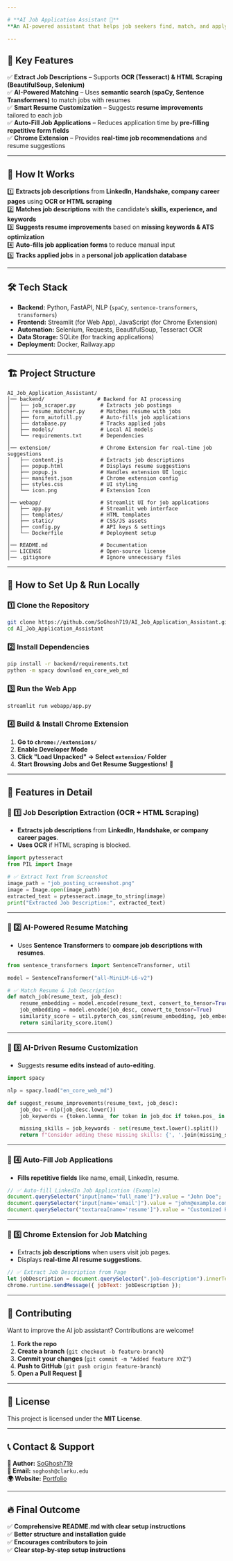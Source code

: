 ```yaml
---

# **AI Job Application Assistant 🚀**
**An AI-powered assistant that helps job seekers find, match, and apply for jobs efficiently using NLP, OCR, and browser automation.**

---
```


## **🌟 Key Features**
✅ **Extract Job Descriptions** – Supports **OCR (Tesseract) & HTML Scraping (BeautifulSoup, Selenium)**  
✅ **AI-Powered Matching** – Uses **semantic search (spaCy, Sentence Transformers)** to match jobs with resumes  
✅ **Smart Resume Customization** – Suggests **resume improvements** tailored to each job  
✅ **Auto-Fill Job Applications** – Reduces application time by **pre-filling repetitive form fields**  
✅ **Chrome Extension** – Provides **real-time job recommendations** and resume suggestions  

---

## **📌 How It Works**
1️⃣ **Extracts job descriptions** from **LinkedIn, Handshake, company career pages** using **OCR or HTML scraping**  
2️⃣ **Matches job descriptions** with the candidate’s **skills, experience, and keywords**  
3️⃣ **Suggests resume improvements** based on **missing keywords & ATS optimization**  
4️⃣ **Auto-fills job application forms** to reduce manual input  
5️⃣ **Tracks applied jobs** in a **personal job application database**  

---

## **🛠 Tech Stack**
- **Backend:** Python, FastAPI, NLP (`spaCy`, `sentence-transformers`, `transformers`)  
- **Frontend:** Streamlit (for Web App), JavaScript (for Chrome Extension)  
- **Automation:** Selenium, Requests, BeautifulSoup, Tesseract OCR  
- **Data Storage:** SQLite (for tracking applications)  
- **Deployment:** Docker, Railway.app  

---

## **🏗️ Project Structure**
```
AI_Job_Application_Assistant/
│── backend/                 # Backend for AI processing
│   ├── job_scraper.py        # Extracts job postings
│   ├── resume_matcher.py     # Matches resume with jobs
│   ├── form_autofill.py      # Auto-fills job applications
│   ├── database.py           # Tracks applied jobs
│   ├── models/               # Local AI models
│   └── requirements.txt      # Dependencies
│
│── extension/                # Chrome Extension for real-time job suggestions
│   ├── content.js            # Extracts job descriptions
│   ├── popup.html            # Displays resume suggestions
│   ├── popup.js              # Handles extension UI logic
│   ├── manifest.json         # Chrome extension config
│   ├── styles.css            # UI styling
│   └── icon.png              # Extension Icon
│
│── webapp/                   # Streamlit UI for job applications
│   ├── app.py                # Streamlit web interface
│   ├── templates/            # HTML templates
│   ├── static/               # CSS/JS assets
│   ├── config.py             # API keys & settings
│   └── Dockerfile            # Deployment setup
│
│── README.md                 # Documentation
│── LICENSE                   # Open-source license
│── .gitignore                # Ignore unnecessary files
```

---

## **🚀 How to Set Up & Run Locally**
### **1️⃣ Clone the Repository**
```bash
git clone https://github.com/SoGhosh719/AI_Job_Application_Assistant.git
cd AI_Job_Application_Assistant
```

### **2️⃣ Install Dependencies**
```bash
pip install -r backend/requirements.txt
python -m spacy download en_core_web_md
```

### **3️⃣ Run the Web App**
```bash
streamlit run webapp/app.py
```

### **4️⃣ Build & Install Chrome Extension**
1. **Go to `chrome://extensions/`**  
2. **Enable Developer Mode**  
3. **Click "Load Unpacked" → Select `extension/` Folder**  
4. **Start Browsing Jobs and Get Resume Suggestions!** 🚀  

---

## **📌 Features in Detail**
### **🔹 1️⃣ Job Description Extraction (OCR + HTML Scraping)**
- **Extracts job descriptions** from **LinkedIn, Handshake, or company career pages**.
- **Uses OCR** if HTML scraping is blocked.

```python
import pytesseract
from PIL import Image

# ✅ Extract Text from Screenshot
image_path = "job_posting_screenshot.png"
image = Image.open(image_path)
extracted_text = pytesseract.image_to_string(image)
print("Extracted Job Description:", extracted_text)
```

---

### **🔹 2️⃣ AI-Powered Resume Matching**
- Uses **Sentence Transformers** to **compare job descriptions with resumes**.

```python
from sentence_transformers import SentenceTransformer, util

model = SentenceTransformer("all-MiniLM-L6-v2")

# ✅ Match Resume & Job Description
def match_job(resume_text, job_desc):
    resume_embedding = model.encode(resume_text, convert_to_tensor=True)
    job_embedding = model.encode(job_desc, convert_to_tensor=True)
    similarity_score = util.pytorch_cos_sim(resume_embedding, job_embedding)
    return similarity_score.item()
```

---

### **🔹 3️⃣ AI-Driven Resume Customization**
- Suggests **resume edits instead of auto-editing**.

```python
import spacy

nlp = spacy.load("en_core_web_md")

def suggest_resume_improvements(resume_text, job_desc):
    job_doc = nlp(job_desc.lower())
    job_keywords = {token.lemma_ for token in job_doc if token.pos_ in ['NOUN', 'PROPN', 'VERB', 'ADJ'] and not token.is_stop}

    missing_skills = job_keywords - set(resume_text.lower().split())
    return f"Consider adding these missing skills: {', '.join(missing_skills)}"
```

---

### **🔹 4️⃣ Auto-Fill Job Applications**
- **Fills repetitive fields** like name, email, LinkedIn, resume.

```javascript
// ✅ Auto-fill LinkedIn Job Application (Example)
document.querySelector("input[name='full_name']").value = "John Doe";
document.querySelector("input[name='email']").value = "john@example.com";
document.querySelector("textarea[name='resume']").value = "Customized Resume Here";
```

---

### **🔹 5️⃣ Chrome Extension for Job Matching**
- Extracts **job descriptions** when users visit job pages.  
- Displays **real-time AI resume suggestions**.

```javascript
// ✅ Extract Job Description from Page
let jobDescription = document.querySelector(".job-description").innerText;
chrome.runtime.sendMessage({ jobText: jobDescription });
```

---

## **🤝 Contributing**
Want to improve the AI job assistant? Contributions are welcome!  

1. **Fork the repo**  
2. **Create a branch** (`git checkout -b feature-branch`)  
3. **Commit your changes** (`git commit -m "Added feature XYZ"`)  
4. **Push to GitHub** (`git push origin feature-branch`)  
5. **Open a Pull Request** 🚀  

---

## **📜 License**
This project is licensed under the **MIT License**.  

---

## **📞 Contact & Support**
**👤 Author:** [SoGhosh719](https://github.com/SoGhosh719)  
**📧 Email:** `soghosh@clarku.edu`  
**🌍 Website:** [Portfolio](https://soghosh719.github.io/)  

---

## **🔥 Final Outcome**
✅ **Comprehensive README.md with clear setup instructions**  
✅ **Better structure and installation guide**  
✅ **Encourages contributors to join**  
✅ **Clear step-by-step setup instructions**  

